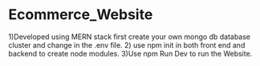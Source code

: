 # Ecommerce_Website
1)Developed using MERN stack first create your own mongo db database cluster and change in the .env file.
2) use npm init in both front end and backend to create node modules.
3)Use npm Run Dev to run the Website.
